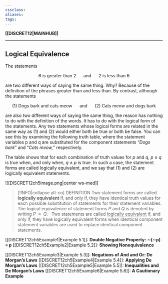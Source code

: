 ```yaml
---
cssclass:
aliases:
tags:
---
```

**[[DISCRET12|MAINHUB]]**

---
## Logical Equivalence
The statements

<center>6 is greater than 2&nbsp;&nbsp;&nbsp;&nbsp;&nbsp; and &nbsp;&nbsp;&nbsp;&nbsp;&nbsp;2 is less than 6</center>

are two different ways of saying the same thing. Why? Because of the definition of the phrases greater than and less than. By contrast, although the statements

<center>(1) Dogs bark and cats meow&nbsp;&nbsp;&nbsp;&nbsp;&nbsp; and &nbsp;&nbsp;&nbsp;&nbsp;&nbsp;(2) Cats meow and dogs bark</center>

are also two different ways of saying the same thing, the reason has nothing to do with the definition of the words. It has to do with the logical form of the statements. Any two statements whose logical forms are related in the same way as (1) and (2) would either both be true or both be false. You can see this by examining the following truth table, where the statement variables p and q are substituted for the component statements “*Dogs bark*” and “*Cats meow,*” respectively.

The table shows that for each combination of truth values for $p$ and $q$, $p ∧ q$ is true when, and only when, $q ∧ p$ is true. In such a case, the statement forms are called logically equivalent, and we say that (1) and (2) are logically equivalent statements.

![[DISCRET12ch5image.png|center ws-med]]

>[!INFO|collapse alt-co] DEFINITION
> Two statement forms are called **logically equivalent** if, and only if, they have identical truth values for each possible substitution of statements for their statement variables. The logical equivalence of statement forms $P$ and $Q$ is denoted by writing $P\ \ ≡\ \ Q$.
> &nbsp;
> Two statements are called <u>logically equivalent</u> if, and only if, they have logically equivalent forms when identical component statement variables are used to replace identical component statements.

[[DISCRET12ch5Example1|Example 5.1]]: **Double Negative Property: ∼(∼p) ≡ p**
[[DISCRET12ch5Example2|Example 5.2]]: **Showing Nonequivalence**


[[DISCRET12ch5Example3|Example 5.3]]: **Negations of And and Or: De Morgan’s Laws**
[[DISCRET12ch5Example4|Example 5.4]]: **Applying De Morgan’s Laws**
[[DISCRET12ch5Example5|Example 5.5]]: **Inequalities and De Morgan’s Laws**
[[DISCRET12ch5Example6|Example 5.6]]: **A Cautionary Example**